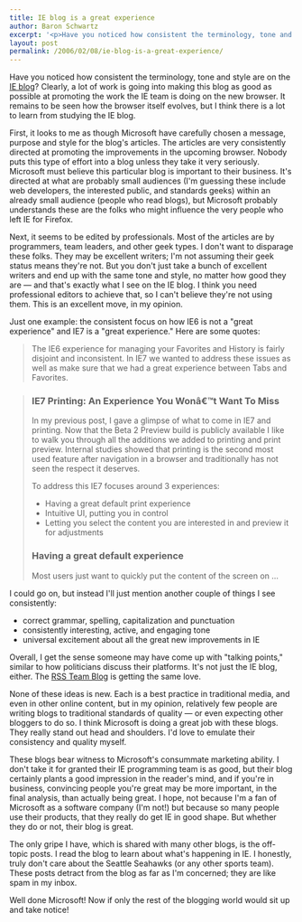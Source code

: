 ```yaml
---
title: IE blog is a great experience
author: Baron Schwartz
excerpt: '<p>Have you noticed how consistent the terminology, tone and style are on the IE blog?  Clearly, a lot of work is going into making this blog as good as possible at promoting the work the IE team is doing on the new browser.  It remains to be seen how the browser itself evolves, but I think there is a lot to learn from studying the IE blog.</p>'
layout: post
permalink: /2006/02/08/ie-blog-is-a-great-experience/
---
```

Have you noticed how consistent the terminology, tone and style are on the [IE blog][1]? Clearly, a lot of work is going into making this blog as good as possible at promoting the work the IE team is doing on the new browser. It remains to be seen how the browser itself evolves, but I think there is a lot to learn from studying the IE blog.

First, it looks to me as though Microsoft have carefully chosen a message, purpose and style for the blog's articles. The articles are very consistently directed at promoting the improvements in the upcoming browser. Nobody puts this type of effort into a blog unless they take it very seriously. Microsoft must believe this particular blog is important to their business. It's directed at what are probably small audiences (I'm guessing these include web developers, the interested public, and standards geeks) within an already small audience (people who read blogs), but Microsoft probably understands these are the folks who might influence the very people who left IE for Firefox.

Next, it seems to be edited by professionals. Most of the articles are by programmers, team leaders, and other geek types. I don't want to disparage these folks. They may be excellent writers; I'm not assuming their geek status means they're not. But you don't just take a bunch of excellent writers and end up with the same tone and style, no matter how good they are &#8212; and that's exactly what I see on the IE blog. I think you need professional editors to achieve that, so I can't believe they're not using them. This is an excellent move, in my opinion.

Just one example: the consistent focus on how IE6 is not a "great experience" and IE7 is a "great experience." Here are some quotes:

<blockquote cite="http://blogs.msdn.com/ie/archive/2006/02/06/525992.aspx">
  <p>
    The IE6 experience for managing your Favorites and History is fairly disjoint and inconsistent. In IE7 we wanted to address these issues as well as make sure that we had a great experience between Tabs and Favorites.
  </p>
</blockquote>

> ### IE7 Printing: An Experience You Wonâ€™t Want To Miss
> 
> In my previous post, I gave a glimpse of what to come in IE7 and printing. Now that the Beta 2 Preview build is publicly available I like to walk you through all the additions we added to printing and print preview. Internal studies showed that printing is the second most used feature after navigation in a browser and traditionally has not seen the respect it deserves.
> 
> To address this IE7 focuses around 3 experiences:
> 
> *   Having a great default print experience
> *   Intuitive UI, putting you in control
> *   Letting you select the content you are interested in and preview it for adjustments 
> 
> ### Having a great default experience
> 
> Most users just want to quickly put the content of the screen on &#8230; 

I could go on, but instead I'll just mention another couple of things I see consistently:

*   correct grammar, spelling, capitalization and punctuation
*   consistently interesting, active, and engaging tone
*   universal excitement about all the great new improvements in IE

Overall, I get the sense someone may have come up with "talking points," similar to how politicians discuss their platforms. It's not just the IE blog, either. The [RSS Team Blog][2] is getting the same love.

None of these ideas is new. Each is a best practice in traditional media, and even in other online content, but in my opinion, relatively few people are writing blogs to traditional standards of quality &#8212; or even expecting other bloggers to do so. I think Microsoft is doing a great job with these blogs. They really stand out head and shoulders. I'd love to emulate their consistency and quality myself.

These blogs bear witness to Microsoft's consummate marketing ability. I don't take it for granted their IE programming team is as good, but their blog certainly plants a good impression in the reader's mind, and if you're in business, convincing people you're great may be more important, in the final analysis, than actually being great. I hope, not because I'm a fan of Microsoft as a software company (I'm not!) but because so many people use their products, that they really do get IE in good shape. But whether they do or not, their blog is great.

The only gripe I have, which is shared with many other blogs, is the off-topic posts. I read the blog to learn about what's happening in IE. I honestly, truly don't care about the Seattle Seahawks (or any other sports team). These posts detract from the blog as far as I'm concerned; they are like spam in my inbox.

Well done Microsoft! Now if only the rest of the blogging world would sit up and take notice!

 [1]: http://blogs.msdn.com/ie/
 [2]: http://blogs.msdn.com/rssteam/archive/2005/10/08/478505.aspx

